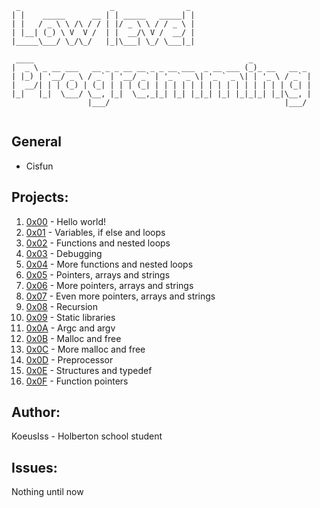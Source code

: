 ```
 _                    _                _ 
| |    _____      __ | | _____   _____| |
| |   / _ \ \ /\ / / | |/ _ \ \ / / _ \ |
| |__| (_) \ V  V /  | |  __/\ V /  __/ |
|_____\___/ \_/\_/   |_|\___| \_/ \___|_|
                                         
 ____                                                _             
|  _ \ _ __ ___   __ _ _ __ __ _ _ __ ___  _ __ ___ (_)_ __   __ _ 
| |_) | '__/ _ \ / _` | '__/ _` | '_ ` _ \| '_ ` _ \| | '_ \ / _` |
|  __/| | | (_) | (_| | | | (_| | | | | | | | | | | | | | | | (_| |
|_|   |_|  \___/ \__, |_|  \__,_|_| |_| |_|_| |_| |_|_|_| |_|\__, |
                 |___/                                       |___/ 


```

## General
* Cisfun

## Projects:
1. [0x00](https://github.com/KoeusIss/holbertonschool-low_level_programming/tree/master/0x00-hello_world) - Hello world!
2. [0x01](https://github.com/KoeusIss/holbertonschool-low_level_programming/tree/master/0x01-variables_if_else_while) - Variables, if else and loops
3. [0x02](https://github.com/KoeusIss/holbertonschool-low_level_programming/tree/master/0x02-functions_nested_loops) - Functions and nested loops
4. [0x03](https://github.com/KoeusIss/holbertonschool-low_level_programming/tree/master/0x03-debugging) - Debugging
5. [0x04](https://github.com/KoeusIss/holbertonschool-low_level_programming/tree/master/0x04-more_functions_nested_loops) - More functions and nested loops
6. [0x05](https://github.com/KoeusIss/holbertonschool-low_level_programming/tree/master/0x05-pointers_arrays_strings) - Pointers, arrays and strings
7. [0x06](https://github.com/KoeusIss/holbertonschool-low_level_programming/tree/master/0x06-pointers_arrays_strings) - More pointers, arrays and strings
8. [0x07](https://github.com/KoeusIss/holbertonschool-low_level_programming/tree/master/0x07-pointers_arrays_strings) - Even more pointers, arrays and strings
9. [0x08](https://github.com/KoeusIss/holbertonschool-low_level_programming/tree/master/0x08-recursion) - Recursion
10. [0x09](https://github.com/KoeusIss/holbertonschool-low_level_programming/tree/master/0x09-static_libraries) - Static libraries
11. [0x0A](https://github.com/KoeusIss/holbertonschool-low_level_programming/tree/master/0x0A-argc_argv) - Argc and argv
12. [0x0B](https://github.com/KoeusIss/holbertonschool-low_level_programming/tree/master/0x0B-malloc_free) - Malloc and free
13. [0x0C](https://github.com/KoeusIss/holbertonschool-low_level_programming/tree/master/0x0C-more_malloc_free) - More malloc and free
14. [0x0D](https://github.com/KoeusIss/holbertonschool-low_level_programming/tree/master/0x0D-preprocessor) - Preprocessor
15. [0x0E](https://github.com/KoeusIss/holbertonschool-low_level_programming/tree/master/0x0E-structures_typedef) - Structures and typedef
16. [0x0F](https://github.com/KoeusIss/holbertonschool-low_level_programming/tree/master/0x0F-function_pointers) - Function pointers

## Author:
KoeusIss - Holberton school student

## Issues:
Nothing until now
